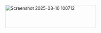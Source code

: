 <img width="295" height="76" alt="Screenshot 2025-08-10 100712" src="https://github.com/user-attachments/assets/9356ca2c-951f-46c9-9ccf-cf8248513294" />
